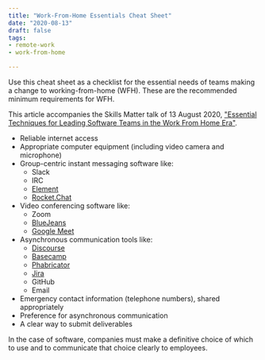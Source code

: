 ```yaml
---
title: "Work-From-Home Essentials Cheat Sheet"
date: "2020-08-13"
draft: false
tags:
- remote-work
- work-from-home

---
```


Use this cheat sheet as a checklist for the essential needs of teams making a
change to working-from-home (WFH). These are the recommended minimum
requirements for WFH.

This article accompanies the Skills Matter talk of 13 August 2020,
["Essential Techniques for Leading Software Teams in the Work From Home Era"](https://skillsmatter.com/skillscasts/14842-essential-techniques-for-leading-software-teams-in-the-work-from-home-era).

<!--more-->


- Reliable internet access
- Appropriate computer equipment (including video camera and microphone)
- Group-centric instant messaging software like:
  - Slack
  - IRC
  - [Element](https://element.io/)
  - [Rocket.Chat](https://rocket.chat/)
- Video conferencing software like:
  - Zoom
  - [BlueJeans](https://www.bluejeans.com/)
  - [Google Meet](https://meet.google.com/)
- Asynchronous communication tools like:
  - [Discourse](https://www.discourse.org/)
  - [Basecamp](https://basecamp.com)
  - [Phabricator](https://www.phacility.com/)
  - [Jira](https://www.atlassian.com/software/jira)
  - GitHub
  - Email
- Emergency contact information (telephone numbers), shared appropriately
- Preference for asynchronous communication
- A clear way to submit deliverables

In the case of software, companies must make a definitive choice of which to
use and to communicate that choice clearly to employees.
